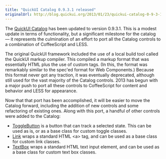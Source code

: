 ```yaml
---
title: "QuickUI Catalog 0.9.3.1 released"
originalUrl: http://blog.quickui.org/2013/01/23/quickui-catalog-0-9-3-1-released/
---
```


<p>
  The <a href="https://quickui.org/catalog">QuickUI Catalog</a> has been updated
  to version 0.9.3.1. This is a modest update in terms of functionality, but a
  significant milestone for the catalog — it represents the culmination of an
  effort to port all the Catalog controls to a combination of CoffeeScript and
  LESS.
</p>
<p>
  The original QuickUI framework included the use of a local build tool called
  the QuickUI markup compiler. This compiled a markup format that was
  essentially HTML plus the use of custom tags. (In this, the format was
  remarkably similar to the spec'ed format for Web Components.) Because this
  format never got any traction, it was eventually deprecated, although still
  used for the vast majority of the Catalog controls. 2013 has begun with a
  major push to port all these controls to CoffeeScript for content and behavior
  and LESS for appearance.
</p>
<p>
  Now that that port has been accomplished, it will be easier to move the
  Catalog forward, including the addition of new controls and some refactoring
  of existing ones. Along with this port, a handful of other controls were added
  to the Catalog:
</p>
<ul>
  <li>
    <a href="https://quickui.org/catalog/ToggleButton">ToggleButton</a> is a
    button that can track a selected state. This can be used as is, or as a base
    class for custom toggle classes.
  </li>
  <li>
    <a href="https://quickui.org/catalog/Link">Link</a> wraps a standard HTML
    &lt;a&gt; tag, and can be used as a base class for custom link classes.
  </li>
  <li>
    <a href="https://quickui.org/catalog/TextBox">TextBox</a> wraps a standard
    HTML text input element, and can be used as a base class for custom text box
    classes.
  </li>
</ul>
